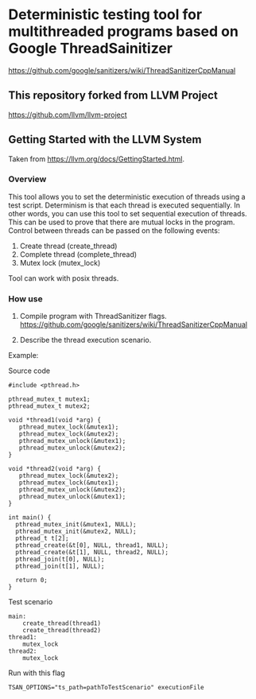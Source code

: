 # Deterministic testing tool for multithreaded programs based on Google ThreadSainitizer
https://github.com/google/sanitizers/wiki/ThreadSanitizerCppManual
## This repository forked from LLVM Project
https://github.com/llvm/llvm-project

## Getting Started with the LLVM System

Taken from https://llvm.org/docs/GettingStarted.html.

### Overview

This tool allows you to set the deterministic execution of threads using a test script.
Determinism is that each thread is executed sequentially. 
In other words, you can use this tool to set sequential execution of threads. 
This can be used to prove that there are mutual locks in the program.
Control between threads can be passed on the following events:
1. Create thread (create_thread)
2. Complete thread (complete_thread)
3. Mutex lock (mutex_lock)

Tool can work with posix threads.

### How use

1. Compile program with ThreadSanitizer flags.
https://github.com/google/sanitizers/wiki/ThreadSanitizerCppManual

2. Describe the thread execution scenario.

Example:

Source code 
```
#include <pthread.h>

pthread_mutex_t mutex1;
pthread_mutex_t mutex2;

void *thread1(void *arg) {
   pthread_mutex_lock(&mutex1);
   pthread_mutex_lock(&mutex2);
   pthread_mutex_unlock(&mutex1);
   pthread_mutex_unlock(&mutex2);
}

void *thread2(void *arg) {
   pthread_mutex_lock(&mutex2);
   pthread_mutex_lock(&mutex1);
   pthread_mutex_unlock(&mutex2);
   pthread_mutex_unlock(&mutex1);
}

int main() {
  pthread_mutex_init(&mutex1, NULL);
  pthread_mutex_init(&mutex2, NULL);
  pthread_t t[2];
  pthread_create(&t[0], NULL, thread1, NULL);
  pthread_create(&t[1], NULL, thread2, NULL);
  pthread_join(t[0], NULL);
  pthread_join(t[1], NULL);
  
  return 0;
}
```
Test scenario
```
main:
    create_thread(thread1)
    create_thread(thread2)
thread1:
    mutex_lock
thread2:
    mutex_lock
```
Run with this flag
```
TSAN_OPTIONS="ts_path=pathToTestScenario" executionFile
```

